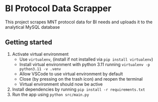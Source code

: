 # BI Protocol Data Scrapper

This project scrapes MNT protocol data for BI needs and uploads it to the analytical MySQL database

## Getting started

1. Activate virtual environment
   - Use `virtualenv`, (install if not installed via `pip install virtualenv`)
   - Install virtual environment with python 3.11 running `virtualenv -p python3.11 -v .venv`
   - Allow VSCode to use virtual environment by default
   - Close (by pressing on the trash icon) and reopen the terminal
   - Virtual environment should now be active
2. Install dependencies by running `pip install -r requirements.txt`
3. Run the app using `python src/main.py`

